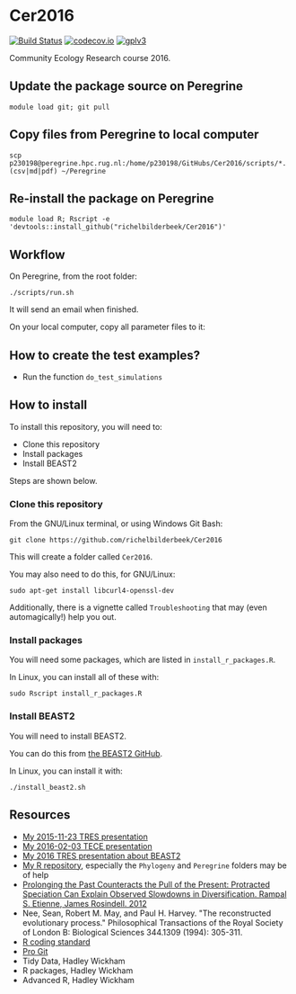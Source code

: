 # Cer2016

[![Build Status](https://travis-ci.org/richelbilderbeek/Cer2016.svg?branch=master)](https://travis-ci.org/richelbilderbeek/Cer2016)
[![codecov.io](https://codecov.io/github/richelbilderbeek/Cer2016/coverage.svg?branch=master)](https://codecov.io/github/richelbilderbeek/Cer2016?branch=master)
[![gplv3](http://www.gnu.org/graphics/gplv3-88x31.png)](http://www.gnu.org/licenses/gpl.html)

Community Ecology Research course 2016.

## Update the package source on Peregrine

```
module load git; git pull
```

## Copy files from Peregrine to local computer

```
scp p230198@peregrine.hpc.rug.nl:/home/p230198/GitHubs/Cer2016/scripts/*.(csv|md|pdf) ~/Peregrine
```

## Re-install the package on Peregrine

```
module load R; Rscript -e 'devtools::install_github("richelbilderbeek/Cer2016")'
```

## Workflow

On Peregrine, from the root folder:

```
./scripts/run.sh
```

It will send an email when finished.

On your local computer, copy all parameter files to it:

## How to create the test examples?

 * Run the function `do_test_simulations`

## How to install

To install this repository, you will need to:

 * Clone this repository
 * Install packages
 * Install BEAST2

Steps are shown below.

### Clone this repository

From the GNU/Linux terminal, or using Windows Git Bash:

```
git clone https://github.com/richelbilderbeek/Cer2016
```

This will create a folder called `Cer2016`. 

You may also need to do this, for GNU/Linux:

```
sudo apt-get install libcurl4-openssl-dev
```

Additionally, there is a vignette called `Troubleshooting` that may
(even automagically!) help you out.

### Install packages

You will need some packages, which are listed in `install_r_packages.R`.

In Linux, you can install all of these with:

```
sudo Rscript install_r_packages.R
```

### Install BEAST2

You will need to install BEAST2. 

You can do this from [the BEAST2 GitHub](https://github.com/CompEvol/beast2).

In Linux, you can install it with:

```
./install_beast2.sh
```

## Resources

 * [My 2015-11-23 TRES presentation](https://github.com/richelbilderbeek/Science/blob/master/Bilderbeek20151123TresMeeting/20151123TresMeeting.pdf)
 * [My 2016-02-03 TECE presentation](https://github.com/richelbilderbeek/Science/blob/master/Bilderbeek20160203TeceMeeting/20160203TeceMeeting.pdf)
 * [My 2016 TRES presentation about BEAST2](https://github.com/richelbilderbeek/Science/blob/master/Bilderbeek2016Beast/Bilderbeek2016Beast.pdf)
 * [My R repository](https://github.com/richelbilderbeek/R), especially the `Phylogeny` and `Peregrine` folders may be of help
 * [Prolonging the Past Counteracts the Pull of the Present: Protracted Speciation Can Explain Observed Slowdowns in Diversification. Rampal S. Etienne, James Rosindell. 2012](http://sysbio.oxfordjournals.org/content/61/2/204)
 * Nee, Sean, Robert M. May, and Paul H. Harvey. "The reconstructed evolutionary process." Philosophical Transactions of the Royal Society of London B: Biological Sciences 344.1309 (1994): 305-311.
 * [R coding standard](https://github.com/richelbilderbeek/R-CodingStandard)
 * [Pro Git](https://git-scm.com/book/en/v2)
 * Tidy Data, Hadley Wickham
 * R packages, Hadley Wickham
 * Advanced R, Hadley Wickham
